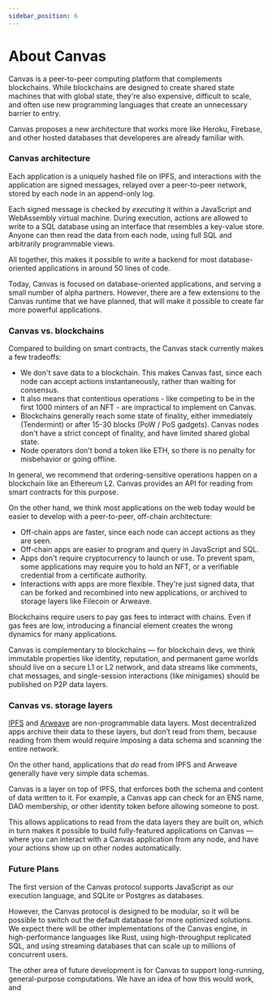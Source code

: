 ```yaml
---
sidebar_position: 6
---
```


# About Canvas

Canvas is a peer-to-peer computing platform that complements blockchains. While blockchains are designed to create shared state machines that with global state, they're also expensive, difficult to scale, and often use new programming languages that create an unnecessary barrier to entry.

Canvas proposes a new architecture that works more like Heroku, Firebase, and other hosted databases that developeres are already familiar with.

### Canvas architecture

Each application is a uniquely hashed file on IPFS, and interactions with the application are signed messages, relayed over a peer-to-peer network, stored by each node in an append-only log.

Each signed message is checked by *executing* it within a JavaScript and WebAssembly virtual machine. During execution, actions are allowed to write to a SQL database using an interface that resembles a key-value store. Anyone can then read the data from each node, using full SQL and arbitrarily programmable views.

All together, this makes it possible to write a backend for most database-oriented applications in around 50 lines of code.

Today, Canvas is focused on database-oriented applications, and serving a small number of alpha partners. However, there are a few extensions to the Canvas runtime that we have planned, that will make it possible to create far more powerful applications.

### Canvas vs. blockchains

Compared to building on smart contracts, the Canvas stack currently makes a few tradeoffs:

* We don't save data to a blockchain. This makes Canvas fast, since each node can accept actions instantaneously, rather than waiting for consensus.
* It also means that contentious operations - like competing to be in the first 1000 minters of an NFT - are impractical to implement on Canvas.
* Blockchains generally reach some state of finality, either immediately (Tendermint) or after 15-30 blocks (PoW / PoS gadgets). Canvas nodes don't have a strict concept of finality, and have limited shared global state.
* Node operators don't bond a token like ETH, so there is no penalty for misbehavior or going offline.

In general, we recommend that ordering-sensitive operations happen on a blockchain like an Ethereum L2. Canvas provides an API for reading from smart contracts for this purpose.

On the other hand, we think most applications on the web today would be easier to develop with a peer-to-peer, off-chain architecture:

* Off-chain apps are faster, since each node can accept actions as they are seen.
* Off-chain apps are easier to program and query in JavaScript and SQL.
* Apps don't require cryptocurrency to launch or use. To prevent spam, some applications may require you to hold an NFT, or a verifiable credential from a certificate authority.
* Interactions with apps are more flexible. They're just signed data, that can be forked and recombined into new applications, or archived to storage layers like Filecoin or Arweave.

Blockchains require users to pay gas fees to interact with chains. Even if gas fees are low, introducing a financial element creates the wrong dynamics for many applications.

Canvas is complementary to blockchains — for blockchain devs, we think immutable properties like identity, reputation, and permanent game worlds should live on a secure L1 or L2 network, and data streams like comments, chat messages, and single-session interactions (like minigames) should be published on P2P data layers.

### Canvas vs. storage layers

[IPFS](https://ipfs.io/) and [Arweave](https://www.arweave.org/) are non-programmable data layers. Most decentralized apps archive their data to these layers, but don’t read from them, because reading from them would require imposing a data schema and scanning the entire network.

On the other hand, applications that *do* read from IPFS and Arweave generally have very simple data schemas.

Canvas is a layer on top of IPFS, that enforces both the schema and content of data written to it. For example, a Canvas app can check for an ENS name, DAO membership, or other identity token before allowing someone to post.

This allows applications to read from the data layers they are built on, which in turn makes it possible to build fully-featured applications on Canvas — where you can interact with a Canvas application from any node, and have your actions show up on other nodes automatically.

### Future Plans

The first version of the Canvas protocol supports JavaScript as our execution language, and SQLite or Postgres as databases.

However, the Canvas protocol is designed to be modular, so it will be possible to switch out the default database for more optimized solutions. We expect there will be other implementations of the Canvas engine, in high-performance languages like Rust, using high-throughput replicated SQL, and using streaming databases that can scale up to millions of concurrent users.

The other area of future development is for Canvas to support long-running, general-purpose computations. We have an idea of how this would work, and